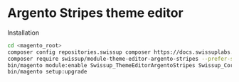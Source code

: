 # Argento Stripes theme editor

Installation

```bash
cd <magento_root>
composer config repositories.swissup composer https://docs.swissuplabs.com/packages/
composer require swissup/module-theme-editor-argento-stripes --prefer-source
bin/magento module:enable Swissup_ThemeEditorArgentoStripes Swissup_Core
bin/magento setup:upgrade
```
